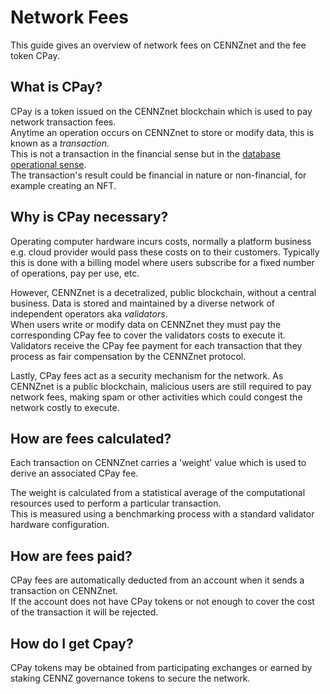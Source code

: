 # Network Fees

This guide gives an overview of network fees on CENNZnet and the fee token CPay.  

## What is CPay?

CPay is a token issued on the CENNZnet blockchain which is used to pay network transaction fees.  
Anytime an operation occurs on CENNZnet to store or modify data, this is known as a _transaction_.  
This is not a transaction in the financial sense but in the [database operational sense](https://en.wikipedia.org/wiki/Database_transaction).  
The transaction's result could be financial in nature or non-financial, for example creating an NFT.  

## Why is CPay necessary?

Operating computer hardware incurs costs, normally a platform business e.g. cloud provider would pass these costs on to their customers. Typically this is done with a billing model where users subscribe for a fixed number of operations, pay per use, etc.  

However, CENNZnet is a decetralized, public blockchain, without a central business. Data is stored and maintained by a diverse network of independent operators aka _validators_.  
When users write or modify data on CENNZnet they must pay the corresponding CPay fee to cover the validators costs to execute it.  
Validators receive the CPay fee payment for each transaction that they process as fair compensation by the CENNZnet protocol.  

Lastly, CPay fees act as a security mechanism for the network. As CENNZnet is a public blockchain,
malicious users are still required to pay network fees, making spam or other activities which could congest the network costly to execute.  

## How are fees calculated?

Each transaction on CENNZnet carries a 'weight' value which is used to derive an associated CPay fee.

The weight is calculated from a statistical average of the computational resources used to perform a particular transaction.  
This is measured using a benchmarking process with a standard validator hardware configuration. 

## How are fees paid?

CPay fees are automatically deducted from an account when it sends a transaction on CENNZnet.  
If the account does not have CPay tokens or not enough to cover the cost of the transaction it will be rejected.  

## How do I get Cpay?

CPay tokens may be obtained from participating exchanges or earned by staking CENNZ governance tokens to
secure the network.  
